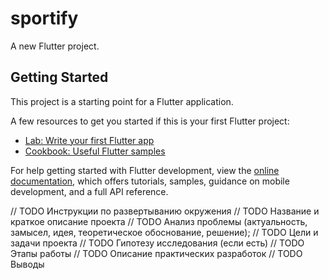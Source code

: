 # sportify

A new Flutter project.

## Getting Started

This project is a starting point for a Flutter application.

A few resources to get you started if this is your first Flutter project:

- [Lab: Write your first Flutter app](https://docs.flutter.dev/get-started/codelab)
- [Cookbook: Useful Flutter samples](https://docs.flutter.dev/cookbook)

For help getting started with Flutter development, view the
[online documentation](https://docs.flutter.dev/), which offers tutorials,
samples, guidance on mobile development, and a full API reference.

// TODO Инструкции по развертыванию окружения
// TODO Название и краткое описание проекта
// TODO Анализ проблемы (актуальность, замысел, идея, теоретическое обоснование, решение);
// TODO Цели и задачи проекта
// TODO Гипотезу исследования (если есть)
// TODO Этапы работы
// TODO Описание практических разработок
// TODO Выводы
